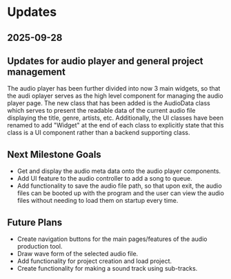 # Updates

## 2025-09-28

## Updates for audio player and general project management

The audio player has been further divided into now 3 main widgets, so that the audi oplayer serves as the high level component for managing the audio player page. The new class that has been added is the AudioData class which serves to present the readable data of the current audio file displaying the title, genre, artists, etc. Additionally, the UI classes have been renamed to add "Widget" at the end of each class to explicitly state that this class is a UI component rather than a backend supporting class.

## Next Milestone Goals

* Get and display the audio meta data onto the audio player components.
* Add UI feature to the audio controller to add a song to queue.
* Add functionality to save the audio file path, so that upon exit, the audio files can be booted up with the program and the user can view the audio files without needing to load them on startup every time.

## Future Plans

* Create navigation buttons for the main pages/features of the audio production tool.
* Draw wave form of the selected audio file.
* Add functionality for project creation and load project.
* Create functionality for making a sound track using sub-tracks.
